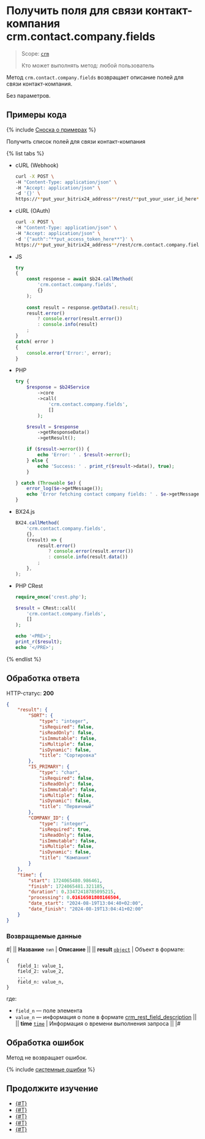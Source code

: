 # Получить поля для связи контакт-компания crm.contact.company.fields

> Scope: [`crm`](../../../scopes/permissions.md)
>
> Кто может выполнять метод: любой пользователь

Метод `crm.contact.company.fields` возвращает описание полей для связи контакт-компания.

Без параметров.

## Примеры кода

{% include [Сноска о примерах](../../../../_includes/examples.md) %}

Получить список полей для связи контакт-компания

{% list tabs %}

- cURL (Webhook)

    ```bash
    curl -X POST \
    -H "Content-Type: application/json" \
    -H "Accept: application/json" \
    -d '{}' \
    https://**put_your_bitrix24_address**/rest/**put_your_user_id_here**/**put_your_webbhook_here**/crm.contact.company.fields
    ```

- cURL (OAuth)

    ```bash
    curl -X POST \
    -H "Content-Type: application/json" \
    -H "Accept: application/json" \
    -d '{"auth":"**put_access_token_here**"}' \
    https://**put_your_bitrix24_address**/rest/crm.contact.company.fields
    ```

- JS


    ```js
    try
    {
    	const response = await $b24.callMethod(
    		'crm.contact.company.fields',
    		{}
    	);
    	
    	const result = response.getData().result;
    	result.error()
    		? console.error(result.error())
    		: console.info(result)
    	;
    }
    catch( error )
    {
    	console.error('Error:', error);
    }
    ```

- PHP


    ```php
    try {
        $response = $b24Service
            ->core
            ->call(
                'crm.contact.company.fields',
                []
            );
    
        $result = $response
            ->getResponseData()
            ->getResult();
    
        if ($result->error()) {
            echo 'Error: ' . $result->error();
        } else {
            echo 'Success: ' . print_r($result->data(), true);
        }
    
    } catch (Throwable $e) {
        error_log($e->getMessage());
        echo 'Error fetching contact company fields: ' . $e->getMessage();
    }
    ```

- BX24.js

    ```js
    BX24.callMethod(
        'crm.contact.company.fields',
        {},
        (result) => {
            result.error()
                ? console.error(result.error())
                : console.info(result.data())
            ;
        },
    );
    ```

- PHP CRest

    ```php
    require_once('crest.php');

    $result = CRest::call(
        'crm.contact.company.fields',
        []
    );

    echo '<PRE>';
    print_r($result);
    echo '</PRE>';
    ```

{% endlist %}

## Обработка ответа

HTTP-статус: **200**

```json
{
    "result": {
        "SORT": {
            "type": "integer",
            "isRequired": false,
            "isReadOnly": false,
            "isImmutable": false,
            "isMultiple": false,
            "isDynamic": false,
            "title": "Сортировка"
        },
        "IS_PRIMARY": {
            "type": "char",
            "isRequired": false,
            "isReadOnly": false,
            "isImmutable": false,
            "isMultiple": false,
            "isDynamic": false,
            "title": "Первичный"
        },
        "COMPANY_ID": {
            "type": "integer",
            "isRequired": true,
            "isReadOnly": false,
            "isImmutable": false,
            "isMultiple": false,
            "isDynamic": false,
            "title": "Компания"
        }
    },
    "time": {
        "start": 1724065480.986461,
        "finish": 1724065481.321185,
        "duration": 0.33472418785095215,
        "processing": 0.01616501808166504,
        "date_start": "2024-08-19T13:04:40+02:00",
        "date_finish": "2024-08-19T13:04:41+02:00"
    }
}
```

### Возвращаемые данные

#|
|| **Название**
`тип` | **Описание** ||
|| **result**
[`object`][1] | Объект в формате:
```
{
    field_1: value_1,
    field_2: value_2,
    ...
    field_n: value_n,
}
```

где:
- `field_n` — поле элемента
- `value_n` — информация о поле в формате [crm_rest_field_description](../../data-types.md#crm_rest_field_description) ||
|| **time**
[`time`][1] | Информация о времени выполнения запроса ||
|#

## Обработка ошибок

Метод не возвращает ошибок.

{% include [системные ошибки](../../../../_includes/system-errors.md) %}

## Продолжите изучение

- [{#T}](./crm-contact-company-add.md)
- [{#T}](./crm-contact-company-delete.md)
- [{#T}](./crm-contact-company-items-get.md)
- [{#T}](./crm-contact-company-items-set.md)
- [{#T}](./crm-contact-company-items-delete.md)

[1]: ../../../data-types.md